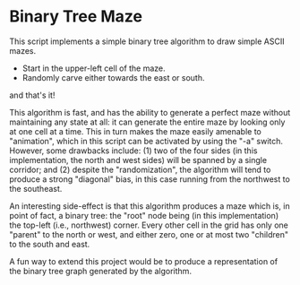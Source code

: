 Binary Tree Maze
================ 

This script implements a simple binary tree algorithm to draw simple ASCII mazes.

 - Start in the upper-left cell of the maze. 
 - Randomly carve either towards the east or south. 

and that's it!

This algorithm is fast, and has the ability to generate a perfect maze without maintaining any state at all:  it can generate the entire maze by looking only at one cell at a time. This in turn makes the maze easily amenable to "animation", which in this script can be activated by using the "-a" switch. However, some drawbacks include: (1) two of the four sides (in this implementation, the north and west sides) will be spanned by a single corridor; and (2) despite the "randomization", the algorithm will tend to produce a strong "diagonal" bias, in this case running from the northwest to the southeast.

An interesting side-effect is that this algorithm produces a maze which is, in point of fact, a binary tree: the "root" node being (in this implementation) the top-left (i.e., northwest) corner. Every other cell in the grid has only one "parent" to the north or west, and either zero, one or at most two "children" to the south and east.

A fun way to extend this project would be to produce a representation of the binary tree graph generated by the algorithm. 